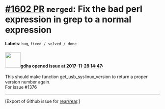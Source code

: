 [\#1602 PR](https://github.com/rear/rear/pull/1602) `merged`: Fix the bad perl expression in grep to a normal expression
========================================================================================================================

**Labels**: `bug`, `fixed / solved / done`

#### <img src="https://avatars.githubusercontent.com/u/888633?u=cdaeb31efcc0048d3619651aa18dd4b76e636b21&v=4" width="50">[gdha](https://github.com/gdha) opened issue at [2017-11-28 14:47](https://github.com/rear/rear/pull/1602):

This should make function get\_usb\_syslinux\_version to return a proper
version number again.  
For issue \#1376

------------------------------------------------------------------------

\[Export of Github issue for
[rear/rear](https://github.com/rear/rear).\]
